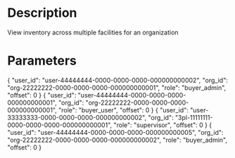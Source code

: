 # Description
View inventory across multiple facilities for an organization

# Parameters

{ "user_id": "user-44444444-0000-0000-0000-000000000002", "org_id": "org-22222222-0000-0000-0000-000000000001", "role": "buyer_admin", "offset": 0 }
{ "user_id": "user-44444444-0000-0000-0000-000000000001", "org_id": "org-22222222-0000-0000-0000-000000000001", "role": "buyer_user", "offset": 0 }
{ "user_id": "user-33333333-0000-0000-0000-000000000002", "org_id": "3pl-11111111-0000-0000-0000-000000000001", "role": "supervisor", "offset": 0 }
{ "user_id": "user-44444444-0000-0000-0000-000000000005", "org_id": "org-22222222-0000-0000-0000-000000000002", "role": "buyer_admin", "offset": 0 }